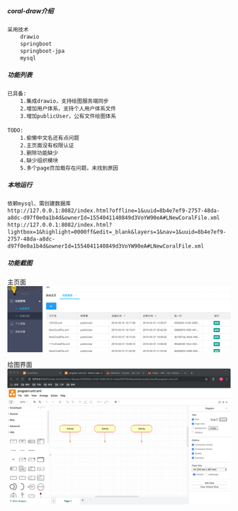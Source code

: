 ##### coral-draw介绍
    采用技术
        drawio
        springboot
        springboot-jpa
        mysql
        
##### 功能列表
    已具备:
        1.集成drawio，支持绘图服务端同步
        2.增加用户体系，支持个人用户体系文件
        3.增加publicUser，公有文件绘图体系
    
    TODO:
        1.偷懒中文名还有点问题
        2.主页面没有权限认证
        3.删除功能缺少
        4.缺少组织模块
        5.多个page页加载存在问题，未找到原因
      
##### 本地运行
    依赖mysql、需创建数据库
    http://127.0.0.1:8082/index.html?offline=1&uuid=8b4e7ef9-2757-48da-a8dc-d97f0e0a1b4d&ownerId=1554041140849d3VoYW90eA#LNewCoralFile.xml
    http://127.0.0.1:8082/index.html?lightbox=1&highlight=0000ff&edit=_blank&layers=1&nav=1&uuid=8b4e7ef9-2757-48da-a8dc-d97f0e0a1b4d&ownerId=1554041140849d3VoYW90eA#LNewCoralFile.xml
        
##### 功能截图

主页面
![](refer/sc-main.jpg)

绘图界面
![](refer/sc-draw.jpg)
